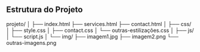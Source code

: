 ## Estrutura do Projeto

projeto/
│
├── index.html
├── services.html
├── contact.html
│
├── css/
│ ├── style.css
│ ├── contact.css
│ └── outras-estilizações.css
│
├── js/
│ └── script.js
│
└── img/
├── imagem1.jpg
├── imagem2.png
└── outras-imagens.png
